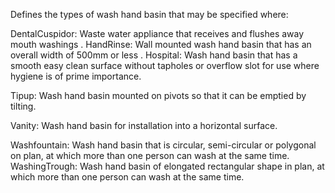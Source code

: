 Defines the types of wash hand basin that may be specified where:

DentalCuspidor: Waste water appliance that receives and flushes away mouth washings
.
HandRinse: Wall mounted wash hand basin that has an overall width of 500mm or less
.
Hospital: Wash hand basin that has a smooth easy clean surface without tapholes or overflow slot for use where hygiene is of prime importance.

Tipup: Wash hand basin mounted on pivots so that it can be emptied by tilting.

Vanity: Wash hand basin for installation into a horizontal surface.

Washfountain: Wash hand basin that is circular, semi-circular or polygonal on plan, at which more than one person can wash at the same time.
WashingTrough: Wash hand basin of elongated rectangular shape in plan, at which more than one person can wash at the same time.
